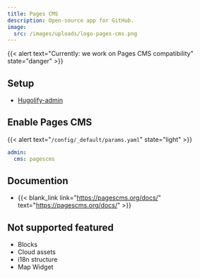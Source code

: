 ```yaml
---
title: Pages CMS
description: Open-source app for GitHub.
image:
  src: /images/uploads/logo-pages-cms.png
---
```


{{< alert text="Currently: we work on Pages CMS compatibility" state="danger" >}}


## Setup

- [Hugolify-admin](../setup/)

## Enable Pages CMS

{{< alert text="`/config/_default/params.yaml`" state="light" >}}

```yml
admin:
  cms: pagescms
```

## Documention

- {{< blank_link link="https://pagescms.org/docs/" text="https://pagescms.org/docs/" >}}

## Not supported featured

- Blocks
- Cloud assets
- i18n structure
- Map Widget
